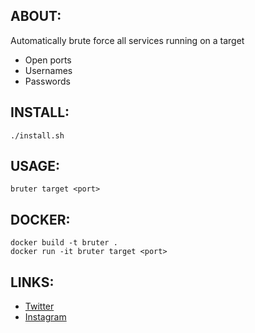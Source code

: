 
## ABOUT:
Automatically brute force all services running on a target

* Open ports
* Usernames
* Passwords

## INSTALL:
```
./install.sh
```

## USAGE:
```
bruter target <port>
```

## DOCKER:
```
docker build -t bruter .
docker run -it bruter target <port>
```


## LINKS:
- [Twitter](https://twitter.com/donotsneek "Personal Twitter")
- [Instagram](https://www.instagram.com/luvx.dev/ "Personal Instagram")


